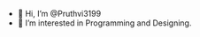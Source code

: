 - 👋 Hi, I’m @Pruthvi3199
- 👀 I’m interested in Programming and Designing.
<!---
Pruthvi3199/Pruthvi3199 is a ✨ special ✨ repository because its `README.md` (this file) appears on your GitHub profile.
You can click the Preview link to take a look at your changes.
--->
